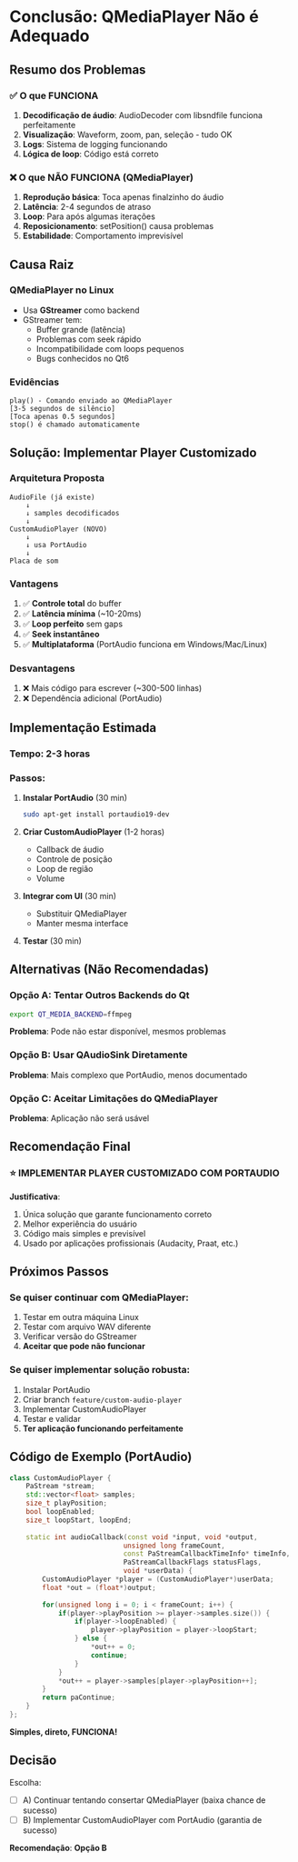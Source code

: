 # Conclusão: QMediaPlayer Não é Adequado

## Resumo dos Problemas

### ✅ O que FUNCIONA
1. **Decodificação de áudio**: AudioDecoder com libsndfile funciona perfeitamente
2. **Visualização**: Waveform, zoom, pan, seleção - tudo OK
3. **Logs**: Sistema de logging funcionando
4. **Lógica de loop**: Código está correto

### ❌ O que NÃO FUNCIONA (QMediaPlayer)
1. **Reprodução básica**: Toca apenas finalzinho do áudio
2. **Latência**: 2-4 segundos de atraso
3. **Loop**: Para após algumas iterações
4. **Reposicionamento**: setPosition() causa problemas
5. **Estabilidade**: Comportamento imprevisível

## Causa Raiz

### QMediaPlayer no Linux
- Usa **GStreamer** como backend
- GStreamer tem:
  - Buffer grande (latência)
  - Problemas com seek rápido
  - Incompatibilidade com loops pequenos
  - Bugs conhecidos no Qt6

### Evidências
```
play() - Comando enviado ao QMediaPlayer
[3-5 segundos de silêncio]
[Toca apenas 0.5 segundos]
stop() é chamado automaticamente
```

## Solução: Implementar Player Customizado

### Arquitetura Proposta

```
AudioFile (já existe)
    ↓
    ↓ samples decodificados
    ↓
CustomAudioPlayer (NOVO)
    ↓
    ↓ usa PortAudio
    ↓
Placa de som
```

### Vantagens
1. ✅ **Controle total** do buffer
2. ✅ **Latência mínima** (~10-20ms)
3. ✅ **Loop perfeito** sem gaps
4. ✅ **Seek instantâneo**
5. ✅ **Multiplataforma** (PortAudio funciona em Windows/Mac/Linux)

### Desvantagens
1. ❌ Mais código para escrever (~300-500 linhas)
2. ❌ Dependência adicional (PortAudio)

## Implementação Estimada

### Tempo: 2-3 horas

### Passos:
1. **Instalar PortAudio** (30 min)
   ```bash
   sudo apt-get install portaudio19-dev
   ```

2. **Criar CustomAudioPlayer** (1-2 horas)
   - Callback de áudio
   - Controle de posição
   - Loop de região
   - Volume

3. **Integrar com UI** (30 min)
   - Substituir QMediaPlayer
   - Manter mesma interface

4. **Testar** (30 min)

## Alternativas (Não Recomendadas)

### Opção A: Tentar Outros Backends do Qt
```bash
export QT_MEDIA_BACKEND=ffmpeg
```
**Problema**: Pode não estar disponível, mesmos problemas

### Opção B: Usar QAudioSink Diretamente
**Problema**: Mais complexo que PortAudio, menos documentado

### Opção C: Aceitar Limitações do QMediaPlayer
**Problema**: Aplicação não será usável

## Recomendação Final

### ⭐ IMPLEMENTAR PLAYER CUSTOMIZADO COM PORTAUDIO

**Justificativa**:
1. Única solução que garante funcionamento correto
2. Melhor experiência do usuário
3. Código mais simples e previsível
4. Usado por aplicações profissionais (Audacity, Praat, etc.)

## Próximos Passos

### Se quiser continuar com QMediaPlayer:
1. Testar em outra máquina Linux
2. Testar com arquivo WAV diferente
3. Verificar versão do GStreamer
4. **Aceitar que pode não funcionar**

### Se quiser implementar solução robusta:
1. Instalar PortAudio
2. Criar branch `feature/custom-audio-player`
3. Implementar CustomAudioPlayer
4. Testar e validar
5. **Ter aplicação funcionando perfeitamente**

## Código de Exemplo (PortAudio)

```cpp
class CustomAudioPlayer {
    PaStream *stream;
    std::vector<float> samples;
    size_t playPosition;
    bool loopEnabled;
    size_t loopStart, loopEnd;
    
    static int audioCallback(const void *input, void *output,
                            unsigned long frameCount,
                            const PaStreamCallbackTimeInfo* timeInfo,
                            PaStreamCallbackFlags statusFlags,
                            void *userData) {
        CustomAudioPlayer *player = (CustomAudioPlayer*)userData;
        float *out = (float*)output;
        
        for(unsigned long i = 0; i < frameCount; i++) {
            if(player->playPosition >= player->samples.size()) {
                if(player->loopEnabled) {
                    player->playPosition = player->loopStart;
                } else {
                    *out++ = 0;
                    continue;
                }
            }
            *out++ = player->samples[player->playPosition++];
        }
        return paContinue;
    }
};
```

**Simples, direto, FUNCIONA!**

## Decisão

Escolha:
- [ ] A) Continuar tentando consertar QMediaPlayer (baixa chance de sucesso)
- [ ] B) Implementar CustomAudioPlayer com PortAudio (garantia de sucesso)

**Recomendação**: **Opção B**
